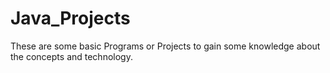 # Java_Projects

These are some basic Programs or Projects to gain some knowledge about the concepts and technology.
